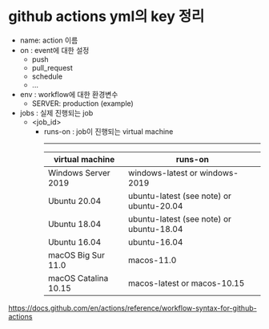 # github actions yml의 key 정리

- name: action 이름
- on : event에 대한 설정
    - push
    - pull_request
    - schedule
    - ...
- env : workflow에 대한 환경변수
    - SERVER: production (example)
- jobs : 실제 진행되는 job
    - <job_id>
        - runs-on : job이 진행되는 virtual machine
            ___
            |virtual machine|runs-on|
            |-|-|
            |Windows Server 2019|windows-latest or windows-2019|
            |Ubuntu 20.04|ubuntu-latest (see note) or ubuntu-20.04|
            |Ubuntu 18.04|ubuntu-latest (see note) or ubuntu-18.04|
            |Ubuntu 16.04|ubuntu-16.04|
            |macOS Big Sur 11.0	|macos-11.0|
            |macOS Catalina 10.15|macos-latest or macos-10.15|
            



https://docs.github.com/en/actions/reference/workflow-syntax-for-github-actions
